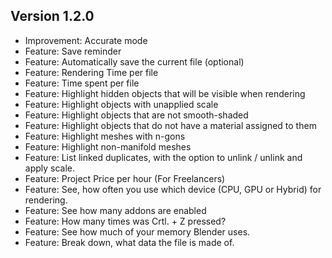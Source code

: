 ## Version 1.2.0

- Improvement: Accurate mode
- Feature: Save reminder
- Feature: Automatically save the current file (optional)
- Feature: Rendering Time per file
- Feature: Time spent per file
- Feature: Highlight hidden objects that will be visible when rendering
- Feature: Highlight objects with unapplied scale
- Feature: Highlight objects that are not smooth-shaded
- Feature: Highlight objects that do not have a material assigned to them
- Feature: Highlight meshes with n-gons
- Feature: Highlight non-manifold meshes
- Feature: List linked duplicates, with the option to unlink / unlink and apply scale.
- Feature: Project Price per hour (For Freelancers)
- Feature: See, how often you use which device (CPU, GPU or Hybrid) for rendering.
- Feature: See how many addons are enabled
- Feature: How many times was Crtl. + Z pressed?
- Feature: See how much of your memory Blender uses.
- Feature: Break down, what data the file is made of.



